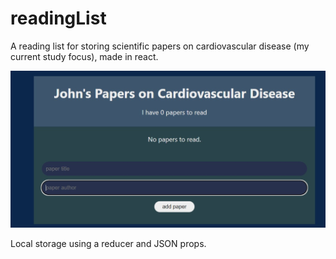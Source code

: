 # readingList

A reading list for storing scientific papers on cardiovascular disease (my current study focus), made in react.

![Image](https://github.com/jstubbs01/readingList/blob/main/img.jpg)

Local storage using a reducer and JSON props.

